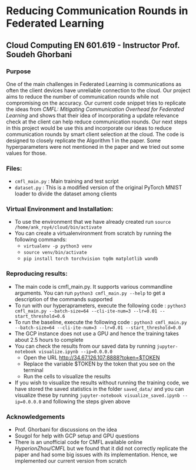 
# Reducing Communication Rounds in Federated Learning

## Cloud Computing EN 601.619 - Instructor Prof. Soudeh Ghorbani

### Purpose
One of the main challenges in Federated Learning is communications as often the client devices have unreliable connection to the cloud. Our project aims to reduce the number of communication rounds while not compromising on the accuracy. Our current code snippet tries to replicate the ideas from *CMFL: Mitigating Communication Overhead for Federated Learning* and shows that their idea of incorporating a update relevance check at the client can help reduce communication rounds. Our next steps in this project would be use this and incorporate our ideas to reduce communication rounds by smart client selection at the cloud. The code is designed to closely replicate the Algorithm 1 in the paper. Some hyperparameters were not mentioned in the paper and we tried out some values for those. 


### Files:
- `cmfl_main.py` : Main training and test script
- `dataset.py` : This is a modified version of the original PyTorch MNIST loader to divide the dataset among clients

### Virtual Environment and Installation:
- To use the environment that we have already created run  `source /home/ank_roy4/cloud/bin/activate`
- You can create a virtualenvironment from scratch by running the following commands:
	+ `virtualenv -p python3 venv`
	+ `source venv/bin/activate`
	+ `pip install torch torchvision tqdm matplotlib wandb`

### Reproducing results:
- The main code is cmfl_main.py. It supports various commandline arguments. You can run `python3 cmfl_main.py --help` to get a description of the commands supported
- To run with our hyperaprameters, execute the following code : `python3 cmfl_main.py --batch-size=64 --cli-ite-num=3 --lr=0.01 --start_threshold=0.6`
- To run the baseline, execute the following code : `python3 cmfl_main.py --batch-size=64 --cli-ite-num=3 --lr=0.01 --start_threshold=0.0`
- The GCP instance does not use a GPU and hence the training takes about 2.5 hours to complete
- You can check the results from our saved data by running `jupyter-notebook visualize.ipynb --ip=0.0.0.0`
	+ Open the URL http://34.67.126.107:8888?token=$TOKEN
	+ Replace the variable $TOKEN by the token that you see on the terminal
	+ Run the cells to visualize the results
- If you wish to visualize the results without running the training code, we have stored the saved statistics in the folder `saved_data/` and you can visualize these by running `jupyter-notebook visualize_saved.ipynb --ip=0.0.0.0` and following the steps given above


### Acknowledgements
- Prof. Ghorbani for discussions on the idea
- Sougol for help with GCP setup and GPU questions
- There is an unofficial code for CMFL available online *HyperionZhou/CMFL* but we found that it did not correctly replicate the paper and had some big issues with its implementation. Hence, we implemented our current version from scratch 















